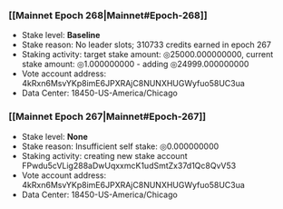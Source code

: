 ### [[Mainnet Epoch 268|Mainnet#Epoch-268]]
* Stake level: **Baseline**
* Stake reason: No leader slots; 310733 credits earned in epoch 267
* Staking activity: target stake amount: ◎25000.000000000, current stake amount: ◎1.000000000 - adding ◎24999.000000000
* Vote account address: 4kRxn6MsvYKp8imE6JPXRAjC8NUNXHUGWyfuo58UC3ua
* Data Center: 18450-US-America/Chicago
### [[Mainnet Epoch 267|Mainnet#Epoch-267]]
* Stake level: **None**
* Stake reason: Insufficient self stake: ◎0.000000000
* Staking activity: creating new stake account FPwdu5cVLig288aDwUqxxmcK1udSmtZx37d1Qc8QvV53
* Vote account address: 4kRxn6MsvYKp8imE6JPXRAjC8NUNXHUGWyfuo58UC3ua
* Data Center: 18450-US-America/Chicago